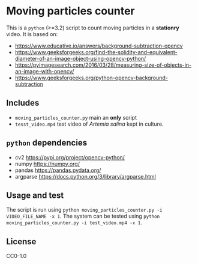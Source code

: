 # Moving particles counter
This is a `python` (>=3.2) script to count moving particles in a **stationry** video.
It is based on:
  - https://www.educative.io/answers/background-subtraction-opencv
  - https://www.geeksforgeeks.org/find-the-solidity-and-equivalent-diameter-of-an-image-object-using-opencv-python/
  - https://pyimagesearch.com/2016/03/28/measuring-size-of-objects-in-an-image-with-opencv/
  - https://www.geeksforgeeks.org/python-opencv-background-subtraction

## Includes
  - `moving_particles_counter.py` main an **only** script
  - `tesst_video.mp4` test video of *Artemia salina* kept in culture.

## `python` dependencies
  - cv2 https://pypi.org/project/opencv-python/
  - numpy https://numpy.org/
  - pandas https://pandas.pydata.org/ 
  - argparse https://docs.python.org/3/library/argparse.html

## Usage and test
The script is run using `python moving_particles_counter.py -i VIDEO_FILE_NAME -x 1`.
The system can be tested using `python moving_particles_counter.py -i test_video.mp4 -x 1`.

## License
 CC0-1.0
